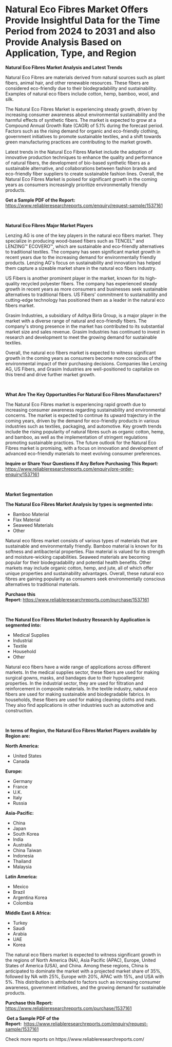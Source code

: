 <p><h1>Natural Eco Fibres Market Offers Provide Insightful Data for the Time Period from 2024 to 2031 and also Provide Analysis Based on Application, Type, and Region</h1></p><p><strong>Natural Eco Fibres Market Analysis and Latest Trends</strong></p>
<p><p>Natural Eco Fibres are materials derived from natural sources such as plant fibers, animal hair, and other renewable resources. These fibers are considered eco-friendly due to their biodegradability and sustainability. Examples of natural eco fibers include cotton, hemp, bamboo, wool, and silk.</p><p>The Natural Eco Fibres Market is experiencing steady growth, driven by increasing consumer awareness about environmental sustainability and the harmful effects of synthetic fibers. The market is expected to grow at a Compound Annual Growth Rate (CAGR) of 5.1% during the forecast period. Factors such as the rising demand for organic and eco-friendly clothing, government initiatives to promote sustainable textiles, and a shift towards green manufacturing practices are contributing to the market growth.</p><p>Latest trends in the Natural Eco Fibres Market include the adoption of innovative production techniques to enhance the quality and performance of natural fibers, the development of bio-based synthetic fibers as a sustainable alternative, and collaborations between fashion brands and eco-friendly fiber suppliers to create sustainable fashion lines. Overall, the Natural Eco Fibres Market is poised for significant growth in the coming years as consumers increasingly prioritize environmentally friendly products.</p></p>
<p><strong>Get a Sample PDF of the Report:&nbsp;</strong> <a href="https://www.reliableresearchreports.com/enquiry/request-sample/1537161">https://www.reliableresearchreports.com/enquiry/request-sample/1537161</a></p>
<p>&nbsp;</p>
<p><strong>Natural Eco Fibres Major Market Players</strong></p>
<p><p>Lenzing AG is one of the key players in the natural eco fibers market. They specialize in producing wood-based fibers such as TENCEL™ and LENZING™ ECOVERO™, which are sustainable and eco-friendly alternatives to traditional textiles. The company has seen significant market growth in recent years due to the increasing demand for environmentally friendly products. Lenzing AG's focus on sustainability and innovation has helped them capture a sizeable market share in the natural eco fibers industry.</p><p>US Fibers is another prominent player in the market, known for its high-quality recycled polyester fibers. The company has experienced steady growth in recent years as more consumers and businesses seek sustainable alternatives to traditional fibers. US Fibers' commitment to sustainability and cutting-edge technology has positioned them as a leader in the natural eco fibers market.</p><p>Grasim Industries, a subsidiary of Aditya Birla Group, is a major player in the market with a diverse range of natural and eco-friendly fibers. The company's strong presence in the market has contributed to its substantial market size and sales revenue. Grasim Industries has continued to invest in research and development to meet the growing demand for sustainable textiles.</p><p>Overall, the natural eco fibers market is expected to witness significant growth in the coming years as consumers become more conscious of the environmental impact of their purchasing decisions. Companies like Lenzing AG, US Fibers, and Grasim Industries are well-positioned to capitalize on this trend and drive further market growth.</p></p>
<p>&nbsp;</p>
<p><strong>What Are The Key Opportunities For Natural Eco Fibres Manufacturers?</strong></p>
<p><p>The Natural Eco Fibres market is experiencing rapid growth due to increasing consumer awareness regarding sustainability and environmental concerns. The market is expected to continue its upward trajectory in the coming years, driven by the demand for eco-friendly products in various industries such as textiles, packaging, and automotive. Key growth trends include the rising popularity of natural fibres such as organic cotton, hemp, and bamboo, as well as the implementation of stringent regulations promoting sustainable practices. The future outlook for the Natural Eco Fibres market is promising, with a focus on innovation and development of advanced eco-friendly materials to meet evolving consumer preferences.</p></p>
<p><strong>Inquire or Share Your Questions If Any Before Purchasing This Report:</strong> <a href="https://www.reliableresearchreports.com/enquiry/pre-order-enquiry/1537161">https://www.reliableresearchreports.com/enquiry/pre-order-enquiry/1537161</a></p>
<p>&nbsp;</p>
<p><strong>Market Segmentation</strong></p>
<p><strong>The Natural Eco Fibres Market Analysis by types is segmented into:</strong></p>
<p><ul><li>Bamboo Material</li><li>Flax Material</li><li>Seaweed Materials</li><li>Other</li></ul></p>
<p><p>Natural eco fibres market consists of various types of materials that are sustainable and environmentally friendly. Bamboo material is known for its softness and antibacterial properties. Flax material is valued for its strength and moisture-wicking capabilities. Seaweed materials are becoming popular for their biodegradability and potential health benefits. Other markets may include organic cotton, hemp, and jute, all of which offer unique properties and sustainability advantages. Overall, these natural eco fibres are gaining popularity as consumers seek environmentally conscious alternatives to traditional materials.</p></p>
<p><strong>Purchase this Report:&nbsp;</strong><a href="https://www.reliableresearchreports.com/purchase/1537161">https://www.reliableresearchreports.com/purchase/1537161</a></p>
<p>&nbsp;</p>
<p><strong>The Natural Eco Fibres Market Industry Research by Application is segmented into:</strong></p>
<p><ul><li>Medical Supplies</li><li>Industrial</li><li>Textile</li><li>Household</li><li>Other</li></ul></p>
<p><p>Natural eco fibers have a wide range of applications across different markets. In the medical supplies sector, these fibers are used for making surgical gowns, masks, and bandages due to their hypoallergenic properties. In the industrial sector, they are used for filtration and reinforcement in composite materials. In the textile industry, natural eco fibers are used for making sustainable and biodegradable fabrics. In households, these fibers are used for making cleaning cloths and mats. They also find applications in other industries such as automotive and construction.</p></p>
<p>&nbsp;</p>
<p><strong>In terms of Region, the Natural Eco Fibres Market Players available by Region are:</strong></p>
<p>
    <p> <strong> North America: </strong>
        <ul>
            <li>United States</li>
            <li>Canada</li>
        </ul>
        </p> 
    <p> <strong> Europe: </strong>
        <ul>
            <li>Germany</li>
            <li>France</li>
            <li>U.K.</li>
            <li>Italy</li>
            <li>Russia</li>
        </ul>
        </p> 
    <p> <strong> Asia-Pacific: </strong>
        <ul>
            <li>China</li>
            <li>Japan</li>
            <li>South Korea</li>
            <li>India</li>
            <li>Australia</li>
            <li>China Taiwan</li>
            <li>Indonesia</li>
            <li>Thailand</li>
            <li>Malaysia</li>
        </ul>
        </p> 
    <p> <strong> Latin America: </strong>
        <ul>
            <li>Mexico</li>
            <li>Brazil</li>
            <li>Argentina Korea</li>
            <li>Colombia</li>
        </ul>
        </p> 
    <p> <strong> Middle East & Africa: </strong>
        <ul>
            <li>Turkey</li>
            <li>Saudi</li>
            <li>Arabia</li>
            <li>UAE</li>
            <li>Korea</li>
        </ul>
    </p>
    </p>
<p><p>The natural eco fibers market is expected to witness significant growth in the regions of North America (NA), Asia Pacific (APAC), Europe, United States of America (USA), and China. Among these regions, China is anticipated to dominate the market with a projected market share of 35%, followed by NA with 25%, Europe with 20%, APAC with 15%, and USA with 5%. This distribution is attributed to factors such as increasing consumer awareness, government initiatives, and the growing demand for sustainable products.</p></p>
<p><strong>Purchase this Report: </strong><a href="https://www.reliableresearchreports.com/purchase/1537161">https://www.reliableresearchreports.com/purchase/1537161</a></p>
<p>&nbsp;<strong>Get a Sample PDF of the Report:&nbsp;&nbsp;</strong><a href="https://www.reliableresearchreports.com/enquiry/request-sample/1537161">https://www.reliableresearchreports.com/enquiry/request-sample/1537161</a></p>
<p><strong></strong></p>
<p>Check more reports on https://www.reliableresearchreports.com/</p>